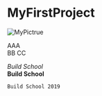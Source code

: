 # MyFirstProject

![MyPictrue](https://picsum.photos/g/500/300)

AAA  
BB
CC

*Build School*  
**Build School**

    Build School 2019